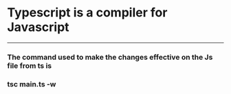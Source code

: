 # Typescript is a compiler for Javascript
---

### The command used to make the changes effective on the Js file from ts is
<h3><strong>tsc main.ts -w</strong></h3>
